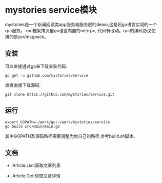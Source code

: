 mystories service模块
=======

mystories是一个新闻阅读类app服务端服务层的demo,这是用go语言实现的一个rpc服务。
rpc框架拷贝自go语言内置的net/rpc, 代码有改动。rpc的编码协议使用的是yar/msgpack。

安装
------------

可以直接通过go来下载安装代码:

```
go get -u github.com/mystories/service
```

或者直接下载源码:

```
git clone https://github.com/mystories/service.git
```

运行
------------

```
export GOPATH=~/work/go:~/work/mystories/service
go build src/main/main.go
```

其中GOPATH及源码路径需要调整为你自己的路径,参考build.sh脚本。

文档
------------

* Article.List:获取文章列表

* Article.Get:获取文章详情
